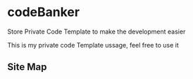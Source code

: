# codeBanker
 Store Private Code Template to make the development easier

 This is my private code Template ussage, feel free to use it

## Site Map
